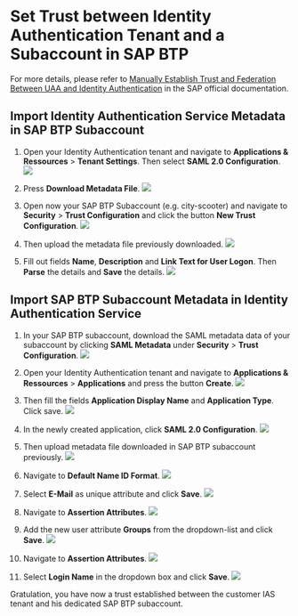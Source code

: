 # Set Trust between Identity Authentication Tenant and a Subaccount in SAP BTP
For more details, please refer to [Manually Establish Trust and Federation Between UAA and Identity Authentication](https://help.sap.com/viewer/65de2977205c403bbc107264b8eccf4b/Cloud/en-US/7c6aa87459764b179aeccadccd4f91f3.html#loio7c6aa87459764b179aeccadccd4f91f3) in the SAP official documentation.

## Import Identity Authentication Service Metadata in SAP BTP Subaccount
1. Open your Identity Authentication tenant and navigate to **Applications & Ressources** > **Tenant Settings**. Then select **SAML 2.0 Configuration**.
![](images/tenant-settings.png) 

1. Press **Download Metadata File**.
![](images/download-metadata.png) 

1. Open now your SAP BTP Subaccount (e.g. city-scooter) and navigate to **Security** > **Trust Configuration** and click the button **New Trust Configuration**.
![](images/new-trust-config.png)

1. Then upload the metadata file previously downloaded.
![](images/upload-metadata.png)  

1. Fill out fields **Name**, **Description** and **Link Text for User Logon**. Then **Parse** the details and **Save** the details.
![](images/add-metadata-details.png)

## Import SAP BTP Subaccount Metadata in Identity Authentication Service
1. In your SAP BTP subaccount, download the SAML metadata data of your subaccount by clicking **SAML Metadata** under **Security** > **Trust Configuration**. 
![](images/download-btp-metadata.png) 

1. Open your Identity Authentication tenant and navigate to **Applications & Ressources** > **Applications** and press the button **Create**. 
![](images/create-ias-app.png) 

1. Then fill the fields **Application Display Name** and **Application Type**. Click save.
![](images/add-ias-app-details.png)

1. In the newly created application, click **SAML 2.0 Configuration**.
![](images/ias-app-saml.png)

1. Then upload metadata file downloaded in SAP BTP subaccount previously.
![](images/import-btp-metadata.png)

1. Navigate to **Default Name ID Format**.
![](images/configure-default-name-id-format.png)

1. Select **E-Mail** as unique attribute and click **Save**.
![](images/select-email-format.png)

1. Navigate to **Assertion Attributes**.
![](images/select-assertion-attributes.png)

1. Add the new user attribute **Groups** from the dropdown-list and click **Save**.
![](images/add-attribute-group.png)

1. Navigate to **Assertion Attributes**.
![](images/select-subject-name-identifier.png)

1. Select **Login Name** in the dropdown box and click **Save**.
![](images/select-login-name.png)

Gratulation, you have now a trust established between the customer IAS tenant and his dedicated SAP BTP subaccount.

<!-- > **_NOTE:_** After completing the trust setup, when accessing the application, there is one more IdP entry with text which you filled. To test user propagation, please always use that link for user login instead of other links (e.g. "Default Identity Provider").  -->

